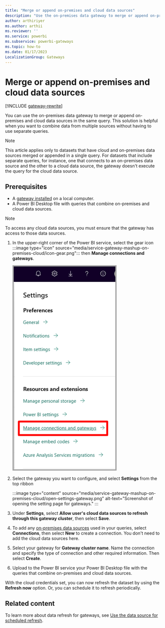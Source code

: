 ```yaml
---
title: "Merge or append on-premises and cloud data sources"
description: "Use the on-premises data gateway to merge or append on-premises and cloud data sources in the same query."
author: arthiriyer
ms.author: arthii
ms.reviewer: ''
ms.service: powerbi
ms.subservice: powerbi-gateways
ms.topic: how-to
ms.date: 01/17/2023
LocalizationGroup: Gateways
---
```


# Merge or append on-premises and cloud data sources

[!INCLUDE [gateway-rewrite](../includes/gateway-rewrite.md)]

You can use the on-premises data gateway to merge or append on-premises and cloud data sources in the same query. This solution is helpful when you want to combine data from multiple sources without having to use separate queries.

> [!NOTE]
> This article applies only to datasets that have cloud and on-premises data sources merged or appended in a single query. For datasets that include separate queries, for instance, one that connects to an on-premises data source and the other to a cloud data source, the gateway doesn't execute the query for the cloud data source.

## Prerequisites

- A [gateway installed](/data-integration/gateway/service-gateway-install) on a local computer.
- A Power BI Desktop file with queries that combine on-premises and cloud data sources.

> [!NOTE]
> To access any cloud data sources, you must ensure that the gateway has access to those data sources.

1. In the upper-right corner of the Power BI service, select the gear icon :::image type="icon" source="media/service-gateway-mashup-on-premises-cloud/icon-gear.png"::: then **Manage connections and gateways**.

   ![Screenshot shows the gear icon with its context menu with Manage connections and gateways selected.](media/service-gateway-mashup-on-premises-cloud/manage-gateways.png)

1. Select the gateway you want to configure, and select **Settings** from the top ribbon

    :::image type="content" source="media/service-gateway-mashup-on-premises-cloud/open-settings-gateway.png" alt-text="Screenshot of opening the setting page for gateways." :::

1. Under **Settings**, select **Allow user's cloud data sources to refresh through this gateway cluster**, then select **Save**.

1. To  add any [on-premises data sources](service-gateway-enterprise-manage-scheduled-refresh.md#add-a-data-source) used in your queries, select **Connections**, then select **New** to create a connection. You don't need to add the cloud data sources here.

1. Select your gateway for **Gateway cluster name**. Name the connection and specify the type of connection and other required information. Then select **Create**.

1. Upload to the Power BI service your Power BI Desktop file with the queries that combine on-premises and cloud data sources.

With the cloud credentials set, you can now refresh the dataset by using the **Refresh now** option. Or, you can schedule it to refresh periodically.

## Related content

To learn more about data refresh for gateways, see [Use the data source for scheduled refresh](service-gateway-enterprise-manage-scheduled-refresh.md#use-the-data-source-for-scheduled-refresh).
